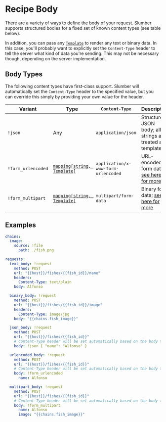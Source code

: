 # Recipe Body

There are a variety of ways to define the body of your request. Slumber supports structured bodies for a fixed set of known content types (see table below).

In addition, you can pass any [`Template`](../../user_guide/templates/index.md) to render any text or binary data. In this case, you'll probably want to explicitly set the `Content-Type` header to tell the server what kind of data you're sending. This may not be necessary though, depending on the server implementation.

## Body Types

The following content types have first-class support. Slumber will automatically set the `Content-Type` header to the specified value, but you can override this simply by providing your own value for the header.

| Variant            | Type                                                               | `Content-Type`                      | Description                                                                                                |
| ------------------ | ------------------------------------------------------------------ | ----------------------------------- | ---------------------------------------------------------------------------------------------------------- |
| `!json`            | Any                                                                | `application/json`                  | Structured JSON body; all strings are treated as templates                                                 |
| `!form_urlencoded` | [`mapping[string, Template]`](../../user_guide/templates/index.md) | `application/x-www-form-urlencoded` | URL-encoded form data; [see here for more](https://developer.mozilla.org/en-US/docs/Web/HTTP/Methods/POST) |
| `!form_multipart`  | [`mapping[string, Template]`](../../user_guide/templates/index.md) | `multipart/form-data`               | Binary form data; [see here for more](https://developer.mozilla.org/en-US/docs/Web/HTTP/Methods/POST)      |

## Examples

```yaml
chains:
  image:
    source: !file
      path: ./fish.png

requests:
  text_body: !request
    method: POST
    url: "{{host}}/fishes/{{fish_id}}/name"
    headers:
      Content-Type: text/plain
    body: Alfonso

  binary_body: !request
    method: POST
    url: "{{host}}/fishes/{{fish_id}}/image"
    headers:
      Content-Type: image/jpg
    body: "{{chains.fish_image}}"

  json_body: !request
    method: POST
    url: "{{host}}/fishes/{{fish_id}}"
    # Content-Type header will be set automatically based on the body type
    body: !json { "name": "Alfonso" }

  urlencoded_body: !request
    method: POST
    url: "{{host}}/fishes/{{fish_id}}"
    # Content-Type header will be set automatically based on the body type
    body: !form_urlencoded
      name: Alfonso

  multipart_body: !request
    method: POST
    url: "{{host}}/fishes/{{fish_id}}"
    # Content-Type header will be set automatically based on the body type
    body: !form_multipart
      name: Alfonso
      image: "{{chains.fish_image}}"
```
